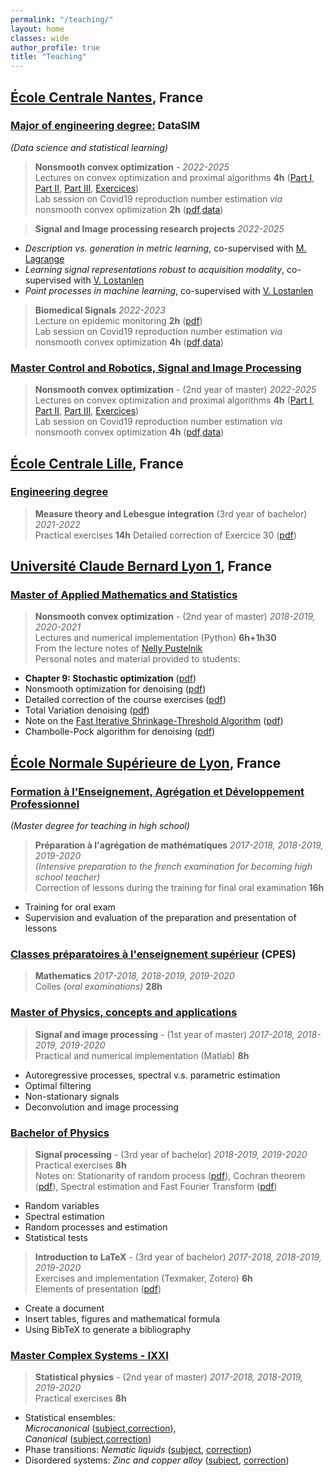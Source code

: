 ```yaml
---
permalink: "/teaching/"
layout: home
classes: wide
author_profile: true
title: "Teaching"
---
```


## [École Centrale Nantes](https://www.ec-nantes.fr/), France

### [Major of engineering degree:](https://www.ec-nantes.fr/version-francaise/formation/les-options-de-2e-et-3e-annee)  **DataSIM**  
*(Data science and statistical learning)*

> **Nonsmooth convex optimization** - *2022-2025*  
Lectures on convex optimization and proximal algorithms **4h** ([Part I](../assets/pdfs/Nonsmooth_optimization_I.pdf), [Part II](../assets/pdfs/Nonsmooth_optimization_II.pdf), [Part III](../assets/pdfs/Nonsmooth_optimization_III.pdf), [Exercices](../assets/pdfs/exercices_CORO-SIP.pdf))  
Lab session on Covid19 reproduction number estimation *via* nonsmooth convex optimization **2h** ([pdf](../assets/pdfs/TP_Covid_DATASIM.pdf),[data](../assets/data/data_covid.mat))


>**Signal and Image processing research projects** *2022-2025*  
* *Description vs. generation in metric learning*, co-supervised with [M. Lagrange](https://mathieulagrange.github.io/) 
* *Learning signal representations robust to acquisition modality*, co-supervised with [V. Lostanlen](https://www.lostanlen.com/)
* *Point processes in machine learning*,  co-supervised with [V. Lostanlen](https://www.lostanlen.com/)

>**Biomedical Signals** *2022-2023*  
Lecture on epidemic monitoring **2h** ([pdf](../assets/pdfs/CM.pdf))  
Lab session on Covid19 reproduction number estimation *via* nonsmooth convex optimization **4h** ([pdf](../assets/pdfs/TP_Covid.pdf),[data](../assets/data/data_covid.mat))  

### [Master Control and Robotics, Signal and Image Processing](https://www.ec-nantes.fr/study/masters/signal-and-image-processing)

> **Nonsmooth convex optimization** - (2nd year of master) *2022-2025*  
Lectures on convex optimization and proximal algorithms **4h** ([Part I](../assets/pdfs/Nonsmooth_optimization_I.pdf), [Part II](../assets/pdfs/Nonsmooth_optimization_II.pdf), [Part III](../assets/pdfs/Nonsmooth_optimization_III.pdf), [Exercices](../assets/pdfs/exercices_CORO-SIP.pdf))  
Lab session on Covid19 reproduction number estimation *via* nonsmooth convex optimization **4h** ([pdf](../assets/pdfs/TP_Covid_SIP.pdf),[data](../assets/data/data_covid.mat))  

## [École Centrale Lille](https://centralelille.fr/), France

### [Engineering degree](https://ecole.centralelille.fr/)

> **Measure theory and Lebesgue integration**  (3rd year of bachelor) *2021-2022*  
Practical exercises **14h**
Detailed correction of Exercice 30 ([pdf](../assets/pdfs/exercice_30.pdf))

## [Université Claude Bernard Lyon 1](https://www.univ-lyon1.fr/), France

### [Master of Applied Mathematics and Statistics](http://mastermas.univ-lyon1.fr/index.php/page3-2/)

> **Nonsmooth convex optimization** - (2nd year of master) *2018-2019, 2020-2021*  
Lectures and numerical implementation (Python) **6h+1h30**  
From the lecture notes of [Nelly Pustelnik](http://perso.ens-lyon.fr/nelly.pustelnik)  
Personal notes and material provided to students:
* **Chapter 9: Stochastic optimization** ([pdf](../assets/pdfs/cours_M2_part_sto.pdf))
* Nonsmooth optimization for denoising ([pdf](../assets/pdfs/DMTP_M2_MEA.pdf))
* Detailed correction of the course exercises ([pdf](../assets/pdfs/exercices_M2_MEA.pdf))
* Total Variation denoising ([pdf](../assets/pdfs/optim_non_lisse.pdf))
* Note on the [Fast Iterative Shrinkage-Threshold Algorithm](https://hal.inria.fr/hal-01060130v3) ([pdf](../assets/pdfs/fista_chambolle_dossal.pdf))
* Chambolle-Pock algorithm for denoising ([pdf](../assets/pdfs/chambolle_pcok.pdf))

## [École Normale Supérieure de Lyon](http://www.ens-lyon.fr/), France

### [Formation à l'Enseignement, Agrégation et Développement Professionnel](http://mathematiques.ens-lyon.fr/agregation-224737.kjsp?RH=1403617207802&RF=DPT-MATH-AGREG)  
*(Master degree for teaching in high school)*

> **Préparation à l'agrégation de mathématiques**  *2017-2018, 2018-2019, 2019-2020*  
*(Intensive preparation to the french examination for becoming high school teacher)*  
Correction of lessons during the training for final oral examination **16h**
* Training for oral exam
* Supervision and evaluation  of the preparation and presentation of lessons

### [Classes préparatoires à l'enseignement supérieur](http://www.ens-lyon.fr/formation/offre-de-formation/cpes/cpes-scientifique) (CPES)

> **Mathematics** *2017-2018, 2018-2019, 2019-2020*  
Colles *(oral examinations)*  **28h**
### [Master of Physics, concepts and applications](http://www.ens-lyon.fr/MasterSDM/fr/master-1)

> **Signal and image processing** - (1st year of master) *2017-2018, 2018-2019, 2019-2020*  
Practical and numerical implementation (Matlab) **8h**
* Autoregressive processes, spectral v.s. parametric estimation
* Optimal filtering
* Non-stationary signals
* Deconvolution and image processing

### [Bachelor of Physics](http://www.ens-lyon.fr/MasterSDM/fr/licence-3)

> **Signal processing** - (3rd year of bachelor) *2018-2019, 2019-2020*  
Practical exercises **8h**  
Notes on: Stationarity of random process ([pdf](../assets/pdfs/stationnaire.pdf)), Cochran theorem ([pdf](../assets/pdfs/thm_cochran.pdf)), Spectral estimation and Fast Fourier Transform ([pdf](../assets/pdfs/fft_exam.pdf))
* Random variables
* Spectral estimation
* Random processes and estimation
* Statistical tests  

> **Introduction to LaTeX** - (3rd year of bachelor) *2017-2018, 2018-2019, 2019-2020*  
Exercises and implementation (Texmaker, Zotero) **6h**  
Elements of presentation ([pdf](../assets/pdfs/tp_latex.pdf))
* Create a document
* Insert tables, figures and mathematical formula
* Using BibTeX to generate a bibliography  



### [Master Complex Systems - IXXI](http://www.ens-lyon.fr/MasterSDM/fr/master-2/m2-systemes-complexes)

> **Statistical physics** - (2nd year of master) *2017-2018, 2018-2019, 2019-2020*  
Practical exercises **8h**
* Statistical ensembles:  
  *Microcanonical* ([subject](../assets/pdfs/td1_stat.pdf),[correction](../assets/pdfs/td1_stat_c.pdf)),  
  *Canonical* ([subject](../assets/pdfs/td2_stat.pdf),[correction](../assets/pdfs/td2_stat_c.pdf))
* Phase transitions: *Nematic liquids* ([subject](../assets/pdfs/td3_stat.pdf), [correction](../assets/pdfs/td3_stat_c.pdf))
* Disordered systems: *Zinc and copper alloy* ([subject](../assets/pdfs/td4_stat.pdf), [correction](../assets/pdfs/td4_stat_c.pdf))
